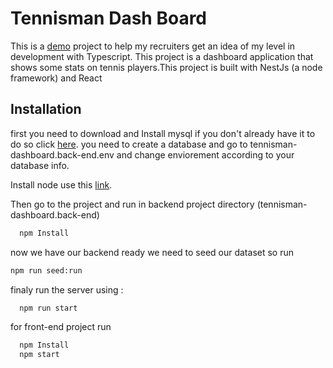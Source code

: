 
# Tennisman Dash Board

This is a [demo]('https://tennismandashboardfrontend.up.railway.app/') project to help my recruiters get an idea of ​​my level in development with Typescript.
This project is a dashboard application that shows some stats on tennis players.This project is built with NestJs (a node framework) and React


## Installation

first you need to download and Install mysql if you don't already have it to do so click [here](https://www.mysql.com/downloads/).
you need to create a database and go to tennisman-dashboard.back-end\.env and change enviorement according to your database info.

Install node use this [link](https://nodejs.org/en/download/).

Then go to the project and run in backend project directory (tennisman-dashboard.back-end)

```bash
  npm Install
```
now we have our backend ready we need to seed our dataset so run 
```bash
npm run seed:run  
```
finaly run the server using :
```bash
  npm run start
```
for front-end project run 
```bash
  npm Install
  npm start
```

    
